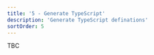 ```yaml
---
title: '5 - Generate TypeScript'
description: 'Generate TypeScript definations'
sortOrder: 5
---
```


TBC
